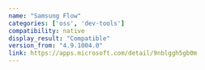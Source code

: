 ```yaml
---
name: "Samsung Flow"
categories: ['oss', 'dev-tools']
compatibility: native
display_result: "Compatible"
version_from: "4.9.1004.0"
link: https://apps.microsoft.com/detail/9nblggh5gb0m
---
```

